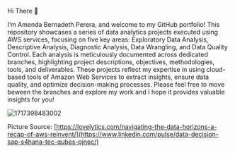 Hi There 👋

 I’m Amenda Bernadeth Perera, and welcome to my GitHub portfolio! This repository showcases a series of data analytics projects executed using AWS services, focusing on five key areas: Exploratory Data Analysis, Descriptive Analysis, Diagnostic Analysis, Data Wrangling, and Data Quality Control. Each analysis is meticulously documented across dedicated branches, highlighting project descriptions, objectives, methodologies, tools, and deliverables. These projects reflect my expertise in using cloud-based tools of Amazon Web Services to extract insights, ensure data quality, and optimize decision-making processes. Please feel free to move beween the branches and explore my work and I hope it provides valuable insights for you!


![1717398483002](https://github.com/user-attachments/assets/71480aed-fed4-47c5-a408-907440f5c7a9)

Picture Source: [https://lovelytics.com/navigating-the-data-horizons-a-recap-of-aws-reinvent/](https://www.linkedin.com/pulse/data-decision-sap-s4hana-tec-qubes-pjnec/)
